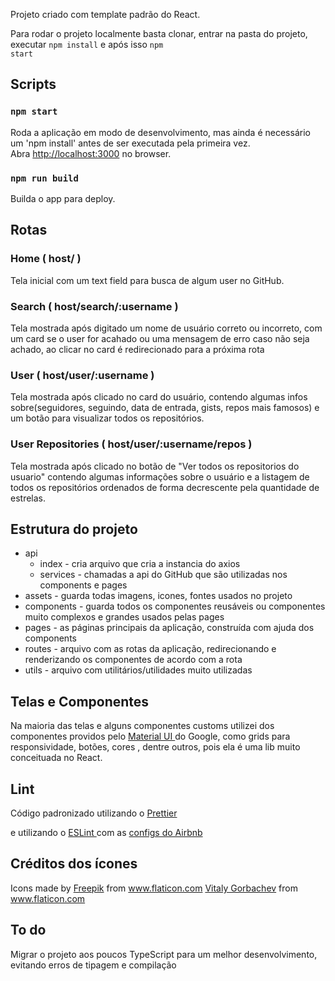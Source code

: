 Projeto criado com template padrão do React.<br>

Para rodar o projeto localmente basta clonar, entrar na pasta do projeto, executar <code>npm install</code> e após isso <code>npm start</code>

## Scripts

### `npm start`

Roda a aplicação em modo de desenvolvimento, mas ainda é necessário um 'npm install' antes de ser executada pela primeira vez.<br />
Abra [http://localhost:3000](http://localhost:3000) no browser.

### `npm run build`

Builda o app para deploy.<br />

## Rotas

### Home ( host/ )

Tela inicial com um text field para busca de algum user no GitHub.

### Search ( host/search/:username )

Tela mostrada após digitado um nome de usuário correto ou incorreto, com um card se o user for acahado ou uma mensagem de erro caso não seja achado, ao clicar no card é redirecionado para a próxima rota


### User ( host/user/:username )

Tela mostrada após clicado no card do usuário, contendo algumas infos sobre(seguidores, seguindo, data de entrada, gists, repos mais famosos) e um botão para visualizar todos os repositórios.

### User Repositories ( host/user/:username/repos )

Tela mostrada após clicado no botão de "Ver todos os repositorios do usuario" contendo algumas informações sobre o usuário e a listagem de todos os repositórios ordenados de forma decrescente pela quantidade de estrelas.

## Estrutura do projeto
*   api 
    *   index - cria arquivo que cria a instancia do axios
    *   services - chamadas a api do GitHub que são utilizadas nos components e pages
*   assets - guarda todas imagens, icones, fontes usados no projeto
*   components - guarda todos os componentes reusáveis ou componentes muito complexos e grandes usados pelas pages
*   pages - as páginas principais da aplicação, construída com ajuda dos components
*   routes - arquivo com as rotas da aplicação, redirecionando e renderizando os componentes de acordo com a rota
*   utils - arquivo com utilitários/utilidades muito utilizadas

## Telas e Componentes
<p>Na maioria das telas e alguns componentes customs utilizei dos componentes providos pelo <a href="https://material-ui.com/pt/"> Material UI </a> do Google, como grids para responsividade, botões, cores , dentre outros, pois ela é uma lib muito conceituada no React.
</p>

## Lint
<p>Código padronizado utilizando o <a href="https://prettier.io/docs/en/configuration.html"> Prettier </a> 
</p>
<p>e utilizando o <a href="https://eslint.org/"> ESLint </a>  com as  <a href="https://github.com/airbnb/javascript/tree/master/packages/eslint-config-airbnb">configs do Airbnb</a> 
</p>

## Créditos dos ícones
<div>
    Icons made by 
    <a href="https://www.flaticon.com/authors/freepik" title="Freepik">Freepik</a> from <a href="https://www.flaticon.com/" title="Flaticon">www.flaticon.com</a>
    <a href="https://www.flaticon.com/authors/vitaly-gorbachev" title="Vitaly Gorbachev">Vitaly Gorbachev</a> from <a href="https://www.flaticon.com/" title="Flaticon"> www.flaticon.com</a>
</div>

## To do
Migrar o projeto aos poucos TypeScript para um melhor desenvolvimento, evitando erros de tipagem e compilação
